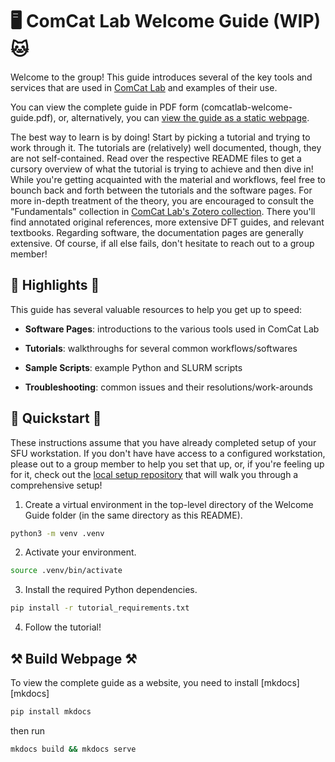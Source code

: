 # 🖥 ComCat Lab Welcome Guide (WIP) 🐱

Welcome to the group! This guide introduces several of the key tools and services
that are used in [ComCat Lab][comcat-lab] and examples of their use.

You can view the complete guide in PDF form (comcatlab-welcome-guide.pdf), or,
alternatively, you can [view the guide as a static webpage](#build-webpage).

The best way to learn is by doing! Start by picking a tutorial and trying to work
through it. The tutorials are (relatively) well documented, though, they are not
self-contained. Read over the respective README files to get a cursory overview
of what the tutorial is trying to achieve and then dive in! While you're getting
acquainted with the material and workflows, feel free to bounch back and forth
between the tutorials and the software pages. For more in-depth treatment of the
theory, you are encouraged to consult the "Fundamentals" collection in [ComCat Lab's
Zotero collection][zotero-collection]. There you'll find annotated original references,
more extensive DFT guides, and relevant textbooks. Regarding software, the
documentation pages are generally extensive. Of course, if all else fails, don't
hesitate to reach out to a group member!

## 🌟 Highlights 🌟

This guide has several valuable resources to help you get up to speed:

- **Software Pages**: introductions to the various tools used in ComCat Lab

- **Tutorials**: walkthroughs for several common workflows/softwares

- **Sample Scripts**: example Python and SLURM scripts

- **Troubleshooting**: common issues and their resolutions/work-arounds

## :rocket: Quickstart :rocket:

These instructions assume that you have already completed setup of your SFU
workstation. If you don't have have access to a configured workstation, please out to a
group member to help you set that up, or, if you're feeling up for it, check out
the [local setup repository][local-setup] that will walk you through a comprehensive
setup!

1. Create a virtual environment in the top-level directory of the Welcome Guide folder
(in the same directory as this README).

```bash
python3 -m venv .venv
```

2. Activate your environment.

```bash
source .venv/bin/activate
```

3. Install the required Python dependencies.

```bash
pip install -r tutorial_requirements.txt
```

4. Follow the tutorial!

## ⚒ Build Webpage ⚒

To view the complete guide as a website, you need to install [mkdocs][mkdocs]

```bash
pip install mkdocs
```

then run

```bash
mkdocs build && mkdocs serve
```

[zotero-collection]: https://www.zotero.org/groups/5526800/comcat_lab/library
[local-setup]: https://github.com/ComCatLab/local-setup
[comcat-lab]: https://www.siahrostamilab.com
